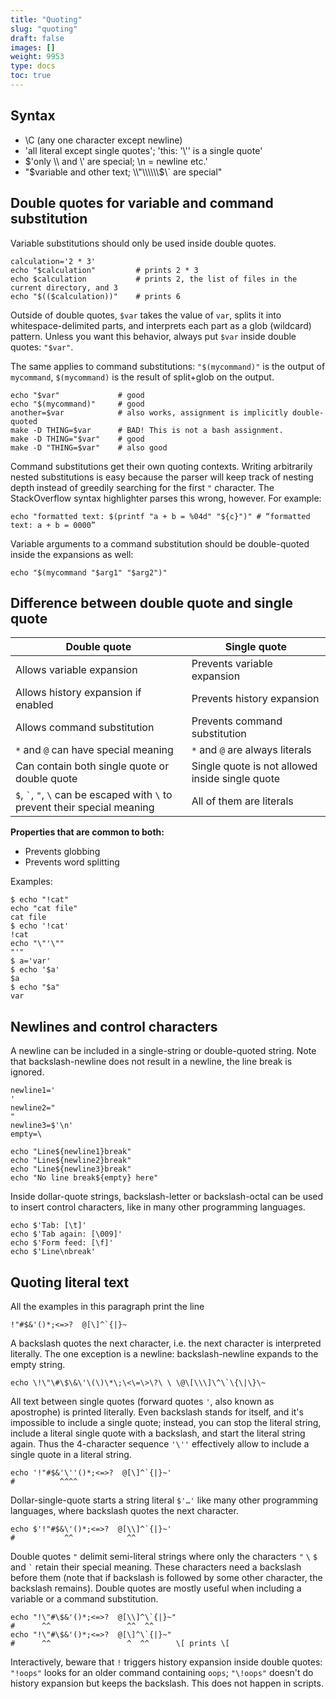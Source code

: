 ```yaml
---
title: "Quoting"
slug: "quoting"
draft: false
images: []
weight: 9953
type: docs
toc: true
---
```


## Syntax
- \\C (any one character except newline)
- 'all literal except single quotes'; 'this: '\\'' is a single quote'
- $'only \\\\ and \\' are special; \\n = newline etc.'
- "$variable and other text; \\"\\\\\\$\\` are special"


## Double quotes for variable and command substitution
Variable substitutions should only be used inside double quotes.

    calculation='2 * 3'
    echo "$calculation"         # prints 2 * 3
    echo $calculation           # prints 2, the list of files in the current directory, and 3
    echo "$(($calculation))"    # prints 6

Outside of double quotes, `$var` takes the value of `var`, splits it into whitespace-delimited parts, and interprets each part as a glob (wildcard) pattern. Unless you want this behavior, always put `$var` inside double quotes: `"$var"`.

The same applies to command substitutions: `"$(mycommand)"` is the output of `mycommand`, `$(mycommand)` is the result of split+glob on the output.

    echo "$var"             # good
    echo "$(mycommand)"     # good 
    another=$var            # also works, assignment is implicitly double-quoted
    make -D THING=$var      # BAD! This is not a bash assignment.
    make -D THING="$var"    # good
    make -D "THING=$var"    # also good

Command substitutions get their own quoting contexts. Writing arbitrarily nested substitutions is easy because the parser will keep track of nesting depth instead of greedily searching for the first `"` character. The StackOverflow syntax highlighter parses this wrong, however. For example:

    echo "formatted text: $(printf "a + b = %04d" "${c}")" # “formatted text: a + b = 0000”
Variable arguments to a command substitution should be double-quoted inside the expansions as well:

    echo "$(mycommand "$arg1" "$arg2")"

## Difference between double quote and single quote
Double quote | Single quote
------------ | ------------
Allows variable expansion | Prevents variable expansion
Allows history expansion if enabled | Prevents history expansion
Allows command substitution | Prevents command substitution
`*` and `@` can have special meaning | `*` and `@` are always literals
Can contain both single quote or double quote | Single quote is not allowed inside single quote
<code>$</code>, <code>`</code>, <code>"</code>, <code>\\</code> can be escaped with <code>\\</code> to prevent their special meaning | All of them are literals

**Properties that are common to both:**

* Prevents globbing
* Prevents word splitting


Examples:

    $ echo "!cat"
    echo "cat file"
    cat file
    $ echo '!cat'
    !cat
    echo "\"'\""
    "'"
    $ a='var'
    $ echo '$a'
    $a
    $ echo "$a"
    var




## Newlines and control characters
A newline can be included in a single-string or double-quoted string. Note that backslash-newline does not result in a newline, the line break is ignored.

    newline1='
    '
    newline2="
    "
    newline3=$'\n'
    empty=\
    
    echo "Line${newline1}break"
    echo "Line${newline2}break"
    echo "Line${newline3}break"
    echo "No line break${empty} here"

Inside dollar-quote strings, backslash-letter or backslash-octal can be used to insert control characters, like in many other programming languages.

    echo $'Tab: [\t]'
    echo $'Tab again: [\009]'
    echo $'Form feed: [\f]'
    echo $'Line\nbreak'



## Quoting literal text
All the examples in this paragraph print the line

    !"#$&'()*;<=>?  @[\]^`{|}~

A backslash quotes the next character, i.e. the next character is interpreted literally. The one exception is a newline: backslash-newline expands to the empty string.

    echo \!\"\#\$\&\'\(\)\*\;\<\=\>\?\ \ \@\[\\\]\^\`\{\|\}\~

All text between single quotes (forward quotes `'`, also known as apostrophe) is printed literally. Even backslash stands for itself, and it's impossible to include a single quote; instead, you can stop the literal string, include a literal single quote with a backslash, and start the literal string again. Thus the 4-character sequence `'\''` effectively allow to include a single quote in a literal string.

    echo '!"#$&'\''()*;<=>?  @[\]^`{|}~'
    #          ^^^^

Dollar-single-quote starts a string literal `$'…'` like many other programming languages, where backslash quotes the next character.

    echo $'!"#$&\'()*;<=>?  @[\\]^`{|}~'
    #           ^^            ^^

Double quotes `"` delimit semi-literal strings where only the characters `"` `\` `$` and `` ` `` retain their special meaning. These characters need a backslash before them (note that if backslash is followed by some other character, the backslash remains). Double quotes are mostly useful when including a variable or a command substitution.

    echo "!\"#\$&'()*;<=>?  @[\\]^\`{|}~"
    #      ^^                 ^^  ^^
    echo "!\"#\$&'()*;<=>?  @[\]^\`{|}~"
    #      ^^                 ^  ^^      \[ prints \[

Interactively, beware that `!` triggers history expansion inside double quotes: `"!oops"` looks for an older command containing `oops`; `"\!oops"` doesn't do history expansion but keeps the backslash. This does not happen in scripts.


